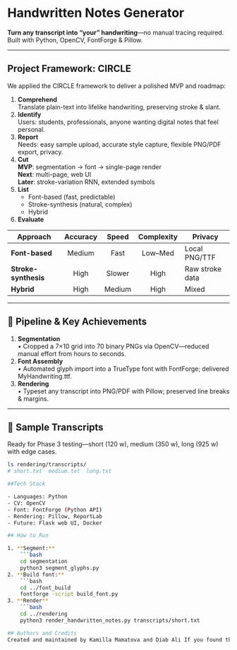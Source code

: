 # Handwritten Notes Generator

**Turn any transcript into “your” handwriting**—no manual tracing required.  
Built with Python, OpenCV, FontForge & Pillow.

---

## Project Framework: CIRCLE

We applied the CIRCLE framework to deliver a polished MVP and roadmap:

1. **Comprehend**  
   Translate plain-text into lifelike handwriting, preserving stroke & slant.  
2. **Identify**  
   Users: students, professionals, anyone wanting digital notes that feel personal.  
3. **Report**  
   Needs: easy sample upload, accurate style capture, flexible PNG/PDF export, privacy.  
4. **Cut**  
   **MVP**: segmentation → font → single-page render  
   **Next**: multi-page, web UI  
   **Later**: stroke-variation RNN, extended symbols  
5. **List**  
   - Font-based (fast, predictable)  
   - Stroke-synthesis (natural, complex)  
   - Hybrid  
6. **Evaluate**  

| Approach             | Accuracy | Speed   | Complexity | Privacy          |
|----------------------|:--------:|:-------:|:----------:|------------------|
| **Font-based**       | Medium   | Fast    | Low–Med    | Local PNG/TTF    |
| **Stroke-synthesis** | High     | Slower  | High       | Raw stroke data  |
| **Hybrid**           | High     | Medium  | High       | Mixed            |

---

## 🚀 Pipeline & Key Achievements

1. **Segmentation**  
   • Cropped a 7×10 grid into 70 binary PNGs via OpenCV—reduced manual effort from hours to seconds.  
2. **Font Assembly**  
   • Automated glyph import into a TrueType font with FontForge; delivered MyHandwriting.ttf.  
3. **Rendering**  
   • Typeset any transcript into PNG/PDF with Pillow; preserved line breaks & margins.  

---

## 📂 Sample Transcripts  

Ready for Phase 3 testing—short (120 w), medium (350 w), long (925 w) with edge cases.  

```bash
ls rendering/transcripts/
# short.txt  medium.txt  long.txt

##Tech Stack

- Languages: Python
- CV: OpenCV
- Font: FontForge (Python API)
- Rendering: Pillow, ReportLab
- Future: Flask web UI, Docker

## How to Run

1. **Segment:**
    ```bash
    cd segmentation
    python3 segment_glyphs.py
2. **Build font:**
    ```bash
    cd ../font_build
    fontforge -script build_font.py
3. **Render**
    ```bash
    cd ../rendering
    python3 render_handwritten_notes.py transcripts/short.txt

## Authors and Credits
Created and maintained by Kamilla Mamatova and Diab Ali If you found this helpful, feel free to star the repo and share!
